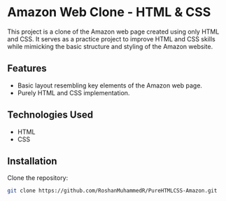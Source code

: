 # Amazon Web Clone - HTML & CSS

This project is a clone of the Amazon web page created using only HTML and CSS. It serves as a practice project to improve HTML and CSS skills while mimicking the basic structure and styling of the Amazon website.

## Features

- Basic layout resembling key elements of the Amazon web page.
- Purely HTML and CSS implementation.

## Technologies Used

- HTML
- CSS

## Installation

Clone the repository:

```bash
git clone https://github.com/RoshanMuhammedR/PureHTMLCSS-Amazon.git
